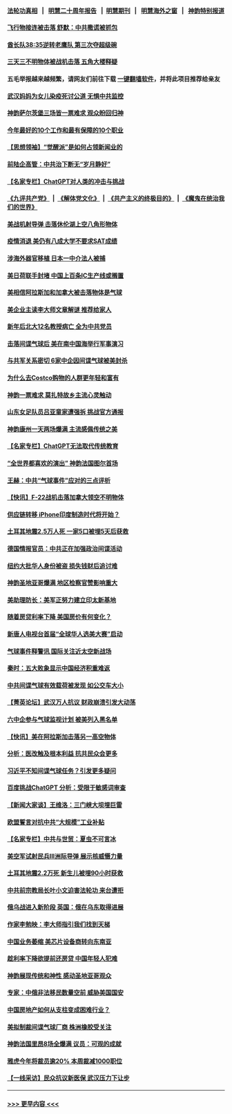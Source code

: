 #### [法轮功真相](https://github.com/gfw-breaker/truth/blob/master/README.md?t=0) &nbsp;&nbsp;|&nbsp;&nbsp; [明慧二十周年报告](https://github.com/gfw-breaker/mh-reports/blob/master/README.md?t=0) &nbsp;&nbsp;|&nbsp;&nbsp;[明慧期刊](https://github.com/gfw-breaker/mh-qikan) &nbsp;&nbsp;|&nbsp;&nbsp; [明慧海外之窗](https://github.com/gfw-breaker/mh-news/blob/master/README.md?t=0) &nbsp;&nbsp;|&nbsp;&nbsp; [神韵特别报道](https://github.com/gfw-breaker/mh-news/blob/master/shenyun.md?t=0)
#### [飞行物接连被击落 舒默：中共撒谎被抓包](../pages/nf4514/n13928471.md?t=02132144) 
#### [酋长队38:35逆转老鹰队 第三次夺超级碗](../pages/nf4514/n13928382.md?t=02132144) 
#### [三天三不明物体被战机击落 五角大楼释疑](../pages/nf4514/n13928450.md?t=02132144) 
#### 五毛举报越来越频繁，请网友们前往下载 [一键翻墙软件](https://github.com/gfw-breaker/ssr-accounts)，并将此项目推荐给亲友
#### [武汉妈妈为女儿染疫死讨公道 无惧中共监控](../pages/nf4514/n13928366.md?t=02132144) 
#### [神韵萨尔茨堡三场皆一票难求 观众盼回归神](../pages/nf4514/n13928542.md?t=02132144) 
#### [今年最好的10个工作和最有保障的10个职业](../pages/nf4514/n13925955.md?t=02132144) 
#### [【思想领袖】“觉醒派”是如何占领新闻业的](../pages/nf4514/n13895817.md?t=02132144) 
#### [前陆企高管：中共治下断无“岁月静好”](../pages/nf4514/n13927278.md?t=02132144) 
#### [【名家专栏】ChatGPT对人类的冲击与挑战](../pages/nf4514/n13925475.md?t=02132144) 
#### [《九评共产党》](https://github.com/begood0513/9ping.md/blob/master/README.md) &nbsp;|&nbsp; [《解体党文化》](../../../../jtdwh.md/blob/master/README.md)  &nbsp;|&nbsp; [《共产主义的终极目的》](../../../../gczydzjmd.md/blob/master/README.md) &nbsp;|&nbsp; [《魔鬼在统治我们的世界》](../../../../mgztzwmdsj.md/blob/master/README.md) 
#### [美战机射导弹 击落休伦湖上空八角形物体](../pages/nf4514/n13928353.md?t=02132144) 
#### [疫情消退 美仍有八成大学不要求SAT成绩](../pages/nf4514/n13928247.md?t=02132144) 
#### [涉海外器官移植 日本一中介法人被捕](../pages/nf4514/n13928266.md?t=02132144) 
#### [美日荷联手封堵 中国上百条IC生产线或搁置](../pages/nf4514/n13928285.md?t=02132144) 
#### [美相信阿拉斯加和加拿大被击落物体是气球](../pages/nf4514/n13928255.md?t=02132144) 
#### [美企业主读李大师文章解谜 推荐给家人](../pages/nf4514/n13927771.md?t=02132144) 
#### [新年后北大12名教授病亡 全为中共党员](../pages/nf4514/n13928257.md?t=02132144) 
#### [击落间谍气球后 美在南中国海举行军事演习](../pages/nf4514/n13928238.md?t=02132144) 
#### [与共军关系密切 6家中企因间谍气球被美封杀](../pages/nf4514/n13928239.md?t=02132144) 
#### [为什么去Costco购物的人群更年轻和富有](../pages/nf4514/n13927372.md?t=02132144) 
#### [神韵一票难求 莫扎特故乡主流心灵触动](../pages/nf4514/n13927851.md?t=02132144) 
#### [山东女足队员吕亚童家遭强拆 挑战官方通报](../pages/nf4514/n13927831.md?t=02132144) 
#### [神韵康州一天两场爆满 主流感佩传统之美](../pages/nf4514/n13928015.md?t=02132144) 
#### [【名家专栏】ChatGPT无法取代传统教育](../pages/nf4514/n13927127.md?t=02132144) 
#### [“全世界都喜欢的演出” 神韵法国图尔首场](../pages/nf4514/n13927865.md?t=02132144) 
#### [王赫：中共“气球事件”应对的三点评析](../pages/nf4514/n13927749.md?t=02132144) 
#### [【快讯】F-22战机击落加拿大领空不明物体](../pages/nf4514/n13927769.md?t=02132144) 
#### [供应链转移 iPhone印度制造时代将开始？](../pages/nf4514/n13927744.md?t=02132144) 
#### [土耳其地震2.5万人死 一家5口被埋5天后获救](../pages/nf4514/n13927625.md?t=02132144) 
#### [德国情报官员：中共正在加强政治间谍活动](../pages/nf4514/n13927691.md?t=02132144) 
#### [纽约大批华人身份被盗 损失钱财后追讨难](../pages/nf4514/n13927447.md?t=02132144) 
#### [神韵圣地亚哥爆满 地区检察官赞影响重大](../pages/nf4514/n13927629.md?t=02132144) 
#### [美助理防长：美军正努力建立印太新基地](../pages/nf4514/n13927510.md?t=02132144) 
#### [随着房贷利率下降 美国房价有何变化？](../pages/nf4514/n13927408.md?t=02132144) 
#### [新唐人电视台首届“全球华人选美大赛”启动](../pages/nf4514/n13927471.md?t=02132144) 
#### [气球事件释警讯 国际关注近太空新战场](../pages/nf4514/n13927404.md?t=02132144) 
#### [秦时：五大败象显示中国经济积重难返](../pages/nf4514/n13927241.md?t=02132144) 
#### [中共间谍气球有效载荷被发现 如公交车大小](../pages/nf4514/n13927327.md?t=02132144) 
#### [【菁英论坛】武汉万人抗议 财政崩溃引发大动荡](../pages/nf4514/n13927204.md?t=02132144) 
#### [六中企参与气球监视计划 被美列入黑名单](../pages/nf4514/n13927280.md?t=02132144) 
#### [【快讯】美在阿拉斯加击落另一高空物体](../pages/nf4514/n13927261.md?t=02132144) 
#### [分析：医改触及根本利益 抗共民众会更多](../pages/nf4514/n13926456.md?t=02132144) 
#### [习近平不知间谍气球任务？引发更多疑问](../pages/nf4514/n13927245.md?t=02132144) 
#### [百度挑战ChatGPT 分析：受限于敏感词审查](../pages/nf4514/n13927243.md?t=02132144) 
#### [【新闻大家谈】王维洛：三门峡大坝埋巨雷](../pages/nf4514/n13927174.md?t=02132144) 
#### [欧盟誓言对抗中共“大规模”工业补贴](../pages/nf4514/n13927206.md?t=02132144) 
#### [【名家专栏】中共与世贸：夏虫不可言冰](../pages/nf4514/n13924595.md?t=02132144) 
#### [美空军试射民兵III洲际导弹 展示核威慑力量](../pages/nf4514/n13927219.md?t=02132144) 
#### [土耳其地震2.2万死 新生儿被埋90小时获救](../pages/nf4514/n13927032.md?t=02132144) 
#### [中共前宗教局长叶小文迫害法轮功 来台遭拒](../pages/nf4514/n13927164.md?t=02132144) 
#### [俄乌战进入新阶段 英国：俄在乌东取得进展](../pages/nf4514/n13927045.md?t=02132144) 
#### [作家李勉映：李大师指引我们找到天梯](../pages/nf4514/n13926941.md?t=02132144) 
#### [中国业务萎缩 美芯片设备商转向东南亚](../pages/nf4514/n13926951.md?t=02132144) 
#### [趁利率下降欲提前还房贷 中国年轻人犯难](../pages/nf4514/n13926729.md?t=02132144) 
#### [神韵展现传统和神性 感动圣地亚哥观众](../pages/nf4514/n13927175.md?t=02132144) 
#### [专家：中俄非法移民数量空前 威胁美国国安](../pages/nf4514/n13926866.md?t=02132144) 
#### [中国房地产如何从支柱变成困难行业？](../pages/nf4514/n13926791.md?t=02132144) 
#### [美拟制裁间谍气球厂商 株洲橡胶受关注](../pages/nf4514/n13926559.md?t=02132144) 
#### [神韵法国里昂8场全爆满 议员：可观的成就](../pages/nf4514/n13926742.md?t=02132144) 
#### [雅虎今年将裁员逾20% 本周裁减1000职位](../pages/nf4514/n13926632.md?t=02132144) 
#### [【一线采访】民众抗议新医保 武汉压力下让步](../pages/nf4514/n13926500.md?t=02132144) 

----
#### [ >>> 更早内容 <<< ](../indexes/nf4514-earlier.md)
